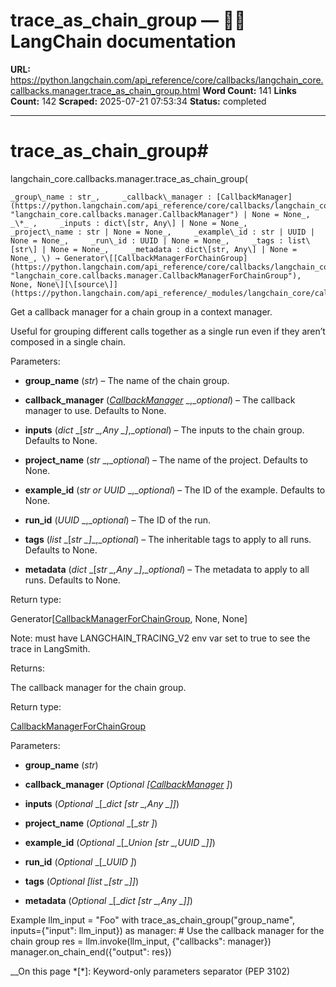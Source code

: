 # trace_as_chain_group — 🦜🔗 LangChain  documentation

**URL:** https://python.langchain.com/api_reference/core/callbacks/langchain_core.callbacks.manager.trace_as_chain_group.html
**Word Count:** 141
**Links Count:** 142
**Scraped:** 2025-07-21 07:53:34
**Status:** completed

---

# trace\_as\_chain\_group\#

langchain\_core.callbacks.manager.trace\_as\_chain\_group\(

    _group\_name : str_,     _callback\_manager : [CallbackManager](https://python.langchain.com/api_reference/core/callbacks/langchain_core.callbacks.manager.CallbackManager.html#langchain_core.callbacks.manager.CallbackManager "langchain_core.callbacks.manager.CallbackManager") | None = None_,     _\*_ ,     _inputs : dict\[str, Any\] | None = None_,     _project\_name : str | None = None_,     _example\_id : str | UUID | None = None_,     _run\_id : UUID | None = None_,     _tags : list\[str\] | None = None_,     _metadata : dict\[str, Any\] | None = None_, \) → Generator\[[CallbackManagerForChainGroup](https://python.langchain.com/api_reference/core/callbacks/langchain_core.callbacks.manager.CallbackManagerForChainGroup.html#langchain_core.callbacks.manager.CallbackManagerForChainGroup "langchain_core.callbacks.manager.CallbackManagerForChainGroup"), None, None\][\[source\]](https://python.langchain.com/api_reference/_modules/langchain_core/callbacks/manager.html#trace_as_chain_group)\#     

Get a callback manager for a chain group in a context manager.

Useful for grouping different calls together as a single run even if they aren’t composed in a single chain.

Parameters:     

  * **group\_name** \(_str_\) – The name of the chain group.

  * **callback\_manager** \([_CallbackManager_](https://python.langchain.com/api_reference/core/callbacks/langchain_core.callbacks.manager.CallbackManager.html#langchain_core.callbacks.manager.CallbackManager "langchain_core.callbacks.manager.CallbackManager") _,__optional_\) – The callback manager to use. Defaults to None.

  * **inputs** \(_dict_ _\[__str_ _,__Any_ _\]__,__optional_\) – The inputs to the chain group. Defaults to None.

  * **project\_name** \(_str_ _,__optional_\) – The name of the project. Defaults to None.

  * **example\_id** \(_str_ _or_ _UUID_ _,__optional_\) – The ID of the example. Defaults to None.

  * **run\_id** \(_UUID_ _,__optional_\) – The ID of the run.

  * **tags** \(_list_ _\[__str_ _\]__,__optional_\) – The inheritable tags to apply to all runs. Defaults to None.

  * **metadata** \(_dict_ _\[__str_ _,__Any_ _\]__,__optional_\) – The metadata to apply to all runs. Defaults to None.

Return type:     

Generator\[[CallbackManagerForChainGroup](https://python.langchain.com/api_reference/core/callbacks/langchain_core.callbacks.manager.CallbackManagerForChainGroup.html#langchain_core.callbacks.manager.CallbackManagerForChainGroup "langchain_core.callbacks.manager.CallbackManagerForChainGroup"), None, None\]

Note: must have LANGCHAIN\_TRACING\_V2 env var set to true to see the trace in LangSmith.

Returns:     

The callback manager for the chain group.

Return type:     

[CallbackManagerForChainGroup](https://python.langchain.com/api_reference/core/callbacks/langchain_core.callbacks.manager.CallbackManagerForChainGroup.html#langchain_core.callbacks.manager.CallbackManagerForChainGroup "langchain_core.callbacks.manager.CallbackManagerForChainGroup")

Parameters:     

  * **group\_name** \(_str_\)

  * **callback\_manager** \(_Optional_ _\[_[_CallbackManager_](https://python.langchain.com/api_reference/core/callbacks/langchain_core.callbacks.manager.CallbackManager.html#langchain_core.callbacks.manager.CallbackManager "langchain_core.callbacks.manager.CallbackManager") _\]_\)

  * **inputs** \(_Optional_ _\[__dict_ _\[__str_ _,__Any_ _\]__\]_\)

  * **project\_name** \(_Optional_ _\[__str_ _\]_\)

  * **example\_id** \(_Optional_ _\[__Union_ _\[__str_ _,__UUID_ _\]__\]_\)

  * **run\_id** \(_Optional_ _\[__UUID_ _\]_\)

  * **tags** \(_Optional_ _\[__list_ _\[__str_ _\]__\]_\)

  * **metadata** \(_Optional_ _\[__dict_ _\[__str_ _,__Any_ _\]__\]_\)

Example               llm_input = "Foo"     with trace_as_chain_group("group_name", inputs={"input": llm_input}) as manager:         # Use the callback manager for the chain group         res = llm.invoke(llm_input, {"callbacks": manager})         manager.on_chain_end({"output": res})     

__On this page   *[\*]: Keyword-only parameters separator (PEP 3102)